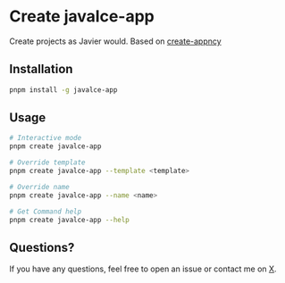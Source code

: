 # Create javalce-app

Create projects as Javier would. Based on [create-appncy](https://github.com/goncy/create-appncy)

## Installation

```bash
pnpm install -g javalce-app
```

## Usage

```bash
# Interactive mode
pnpm create javalce-app

# Override template
pnpm create javalce-app --template <template>

# Override name
pnpm create javalce-app --name <name>

# Get Command help
pnpm create javalce-app --help
```

## Questions?

If you have any questions, feel free to open an issue or contact me on [X](https://x.com/javalce29).
